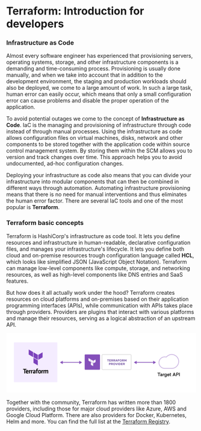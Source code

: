 # Terraform: Introduction for developers

### Infrastructure as Code

Almost every software engineer has experienced that provisioning servers, operating systems, storage, and other infrastructure components is a demanding and time-consuming process. Provisioning is usually done manually, and when we take into account that in addition to the development environment, the staging and production workloads should also be deployed, we come to a large amount of work. In such a large task, human error can easily occur, which means that only a small configuration error can cause problems and disable the proper operation of the application.

To avoid potential outages we come to the concept of <b>Infrastructure as Code</b>. IaC is the managing and provisioning of infrastructure through code instead of through manual processes. Using the infrastructure as code allows configuration files on virtual machines, disks, network and other components to be stored together with the application code within source control management system. By storing them within the SCM allows you to version and track changes over time. This approach helps you to avoid undocumented, ad-hoc configuration changes.

Deploying your infrastructure as code also means that you can divide your infrastructure into modular components that can then be combined in different ways through automation. Automating infrastructure provisioning means that there is no need for manual interventions and thus eliminates the human error factor. There are several IaC tools and one of the most popular is <b>Terraform</b>.

### Terraform basic concepts

Terraform is HashiCorp's infrastructure as code tool. It lets you define resources and infrastructure in human-readable, declarative configuration files, and manages your infrastructure's lifecycle. It lets you define both cloud and on-premise resources trough configuration language called <b>HCL</b>, which looks like simplified JSON (JavaScript Object Notation). Terraform can manage low-level components like compute, storage, and networking resources, as well as high-level components like DNS entries and SaaS features.

But how does it all actually work under the hood? Terraform creates resources on cloud platforms and on-premises based on their application programming interfaces (APIs), while communication with APIs takes place through providers. Providers are plugins that interact with various platforms and manage their resources, serving as a logical abstraction of an upstream API.

![Terraform provider](Images/terraform-provider.png)

Together with the community, Terraform has written more than 1800 providers, including those for major cloud providers like Azure, AWS and Google Cloud Platform. There are also providers for Docker, Kubernetes, Helm and more. You can find the full list at the [Terraform Registry](https://registry.terraform.io/).
